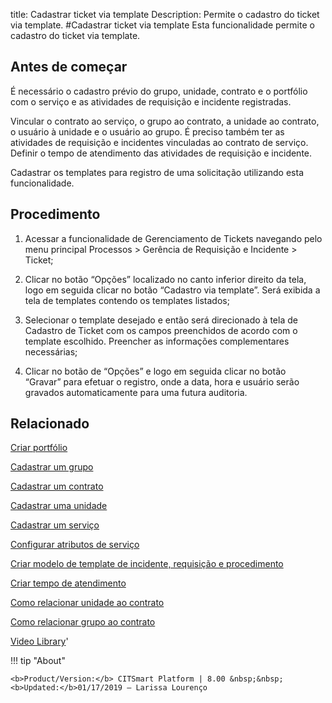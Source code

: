 title: Cadastrar ticket via template
Description: Permite o cadastro do ticket via template. 
#Cadastrar ticket via template
Esta funcionalidade permite o cadastro do ticket via template.

Antes de começar
----------------

É necessário o cadastro prévio do grupo, unidade, contrato e o portfólio com o
serviço e as atividades de requisição e incidente registradas.

Vincular o contrato ao serviço, o grupo ao contrato, a unidade ao contrato, o
usuário à unidade e o usuário ao grupo. É preciso também ter as atividades de
requisição e incidentes vinculadas ao contrato de serviço. Definir o tempo de
atendimento das atividades de requisição e incidente.

Cadastrar os templates para registro de uma solicitação utilizando esta
funcionalidade.

Procedimento 
-------------

1.  Acessar a funcionalidade de Gerenciamento de Tickets navegando pelo menu
    principal Processos \> Gerência de Requisição e Incidente \> Ticket;

2.  Clicar no botão “Opções” localizado no canto inferior direito da tela, logo
    em seguida clicar no botão “Cadastro via template”. Será exibida a tela de
    templates contendo os templates listados;

3.  Selecionar o template desejado e então será direcionado à tela de Cadastro
    de Ticket com os campos preenchidos de acordo com o template escolhido.
    Preencher as informações complementares necessárias;

4.  Clicar no botão de “Opções” e logo em seguida clicar no botão “Gravar” para
    efetuar o registro, onde a data, hora e usuário serão gravados
    automaticamente para uma futura auditoria.

Relacionado
-----------

[Criar portfólio](/pt-br/citsmart-platform-8/processes/portfolio-and-catalog/use/create-the-portfolio.html)

[Cadastrar um grupo](/pt-br/citsmart-platform-8/initial-settings/access-settings/user/register-groups.html)

[Cadastrar um contrato](/pt-br/citsmart-platform-8/additional-features/contract-management/use/register-contract.html)

[Cadastrar uma unidade](/pt-br/citsmart-platform-8/platform-administration/region-and-language/register-unit.html)

[Cadastrar um serviço](/pt-br/citsmart-platform-8/processes/portfolio-and-catalog/use/register-a-service.html)

[Configurar atributos de serviço](/pt-br/citsmart-platform-8/processes/portfolio-and-catalog/use/configure-services-attributes.html)

[Criar modelo de template de incidente, requisição e procedimento](/pt-br/citsmart-platform-8/processes/tickets/configuration/create-template-of-ticket.html)

[Criar tempo de atendimento](/pt-br/citsmart-platform-8/processes/service-level/configuration/create-time-attendance.html)

[Como relacionar unidade ao contrato](/pt-br/citsmart-platform-8/processes/tickets/configuration/relate-unit-to-contract.html)

[Como relacionar grupo ao contrato](/pt-br/citsmart-platform-8/processes/tickets/configuration/relate-group-to-contract.html)

<i class='fa fa-youtube-play  fa-2x' style='color:#97ce17;vertical-align: middle;'> </i> [Video Library](https://www.youtube.com/playlist?list=PLB5qK2uzf2ROn4Xs6UdH84Ujzta2iJ6Ei)'

!!! tip "About"

    <b>Product/Version:</b> CITSmart Platform | 8.00 &nbsp;&nbsp;
    <b>Updated:</b>01/17/2019 – Larissa Lourenço
